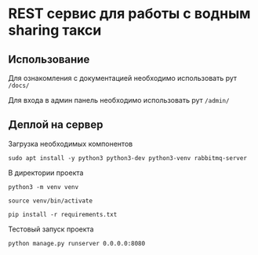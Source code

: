 # REST сервис для работы с водным sharing такси

## Использование

Для ознакомления с документацией необходимо использовать рут `/docs/`

Для входа в админ панель необходимо использовать рут `/admin/`

## Деплой на сервер

Загрузка необходимых компонентов

`sudo apt install -y python3 python3-dev python3-venv rabbitmq-server`

В директории проекта

`python3 -m venv venv`

`source venv/bin/activate`

`pip install -r requirements.txt`

Тестовый запуск проекта

`python manage.py runserver 0.0.0.0:8080`